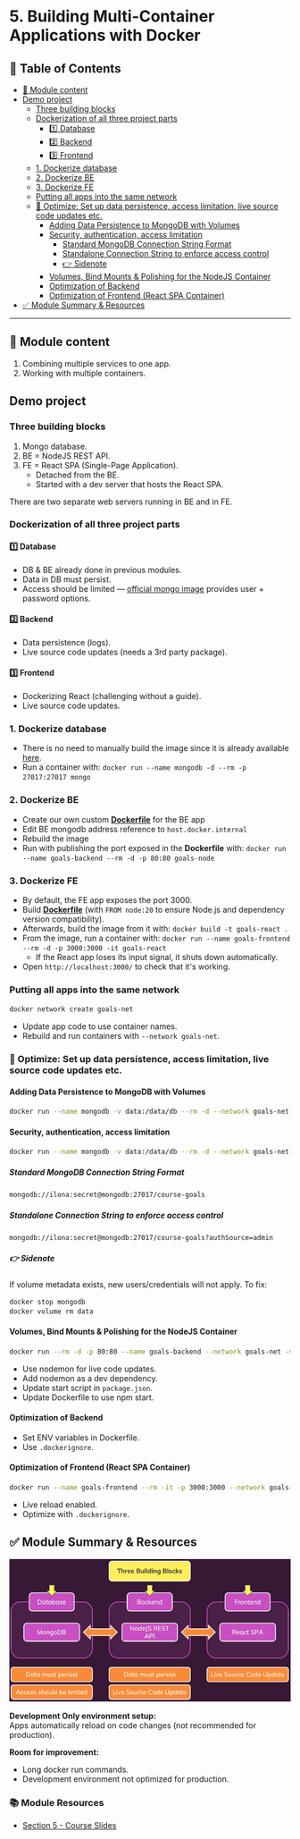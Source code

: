 # 5. Building Multi-Container Applications with Docker
## 📁 Table of Contents
- [🧾 Module content](#-module-content)
- [Demo project](#demo-project)
  - [Three building blocks](#three-building-blocks)
  - [Dockerization of all three project parts](#dockerization-of-all-three-project-parts)
    - [1️⃣ Database](#1️⃣-database)
    - [2️⃣ Backend](#2️⃣-backend)
    - [3️⃣ Frontend](#3️⃣-frontend)
  - [1. Dockerize database](#1-dockerize-database)
  - [2. Dockerize BE](#2-dockerize-be)
  - [3. Dockerize FE](#3-dockerize-fe)
  - [Putting all apps into the same network](#putting-all-apps-into-the-same-network)
  - [🚀 Optimize: Set up data persistence, access limitation, live source code updates etc.](#-optimize-set-up-data-persistence-access-limitation-live-source-code-updates-etc)
    - [Adding Data Persistence to MongoDB with Volumes](#adding-data-persistence-to-mongodb-with-volumes)
    - [Security, authentication, access limitation](#security-authentication-access-limitation)
      - [Standard MongoDB Connection String Format](#standard-mongodb-connection-string-format)
      - [Standalone Connection String to enforce access control](#standalone-connection-string-to-enforce-access-control)
      - [👉 Sidenote](#-sidenote)
    - [Volumes, Bind Mounts & Polishing for the NodeJS Container](#volumes-bind-mounts--polishing-for-the-nodejs-container)
    - [Optimization of Backend](#optimization-of-backend)
    - [Optimization of Frontend (React SPA Container)](#optimization-of-frontend-react-spa-container)
- [✅ Module Summary & Resources](#-module-summary--resources)

---

## 🧾 Module content
1. Combining multiple services to one app.
2. Working with multiple containers.

## Demo project
### Three building blocks
1. Mongo database.
2. BE = NodeJS REST API.
3. FE = React SPA (Single-Page Application).
    - Detached from the BE.
    - Started with a dev server that hosts the React SPA.

There are two separate web servers running in BE and in FE.

### Dockerization of all three project parts
#### 1️⃣ Database
- DB & BE already done in previous modules.
- Data in DB must persist.
- Access should be limited — [official mongo image](https://hub.docker.com/_/mongo/) provides user + password options.

#### 2️⃣ Backend
- Data persistence (logs).
- Live source code updates (needs a 3rd party package).

#### 3️⃣ Frontend
- Dockerizing React (challenging without a guide).
- Live source code updates.

### 1. Dockerize database
- There is no need to manually build the image since it is already available [here](https://hub.docker.com/_/mongo/).
- Run a container with: `docker run --name mongodb -d --rm -p 27017:27017 mongo`

### 2. Dockerize BE
- Create our own custom **[Dockerfile](/05-multi-container-apps/backend/Dockerfile)** for the BE app
- Edit BE mongodb address reference to `host.docker.internal`
- Rebuild the image
- Run with publishing the port exposed in the **Dockerfile** with: `docker run --name goals-backend --rm -d -p 80:80 goals-node`

### 3. Dockerize FE
- By default, the FE app exposes the port 3000.
- Build **[Dockerfile](/05-multi-container-apps/frontend/Dockerfile)** (with `FROM node:20` to ensure Node.js and dependency version compatibility).
- Afterwards, build the image from it with: `docker build -t goals-react .`
- From the image, run a container with: `docker run --name goals-frontend --rm -d -p 3000:3000 -it goals-react`
    - If the React app loses its input signal, it shuts down automatically.
- Open `http://localhost:3000/` to check that it's working.

### Putting all apps into the same network
```bash
docker network create goals-net
```
- Update app code to use container names.
- Rebuild and run containers with `--network goals-net`.

### 🚀 Optimize: Set up data persistence, access limitation, live source code updates etc.
#### Adding Data Persistence to MongoDB with Volumes
```bash
docker run --name mongodb -v data:/data/db --rm -d --network goals-net mongo
```

#### Security, authentication, access limitation
```bash
docker run --name mongodb -v data:/data/db --rm -d --network goals-net -e MONGO_INITDB_ROOT_USERNAME=ilona -e MONGO_INITDB_ROOT_PASSWORD=secret mongo
```

##### Standard MongoDB Connection String Format
```bash
mongodb://ilona:secret@mongodb:27017/course-goals
```

##### Standalone Connection String to enforce access control
```bash
mongodb://ilona:secret@mongodb:27017/course-goals?authSource=admin
```

##### 👉 Sidenote
If volume metadata exists, new users/credentials will not apply. To fix:
```bash
docker stop mongodb
docker volume rm data
```

#### Volumes, Bind Mounts & Polishing for the NodeJS Container
```bash
docker run --rm -d -p 80:80 --name goals-backend --network goals-net -v /root/docker-and-k8s/multi-container-apps/backend:/app -v logs:/app/logs -v /app/node_modules goals-node
```
- Use nodemon for live code updates.
- Add nodemon as a dev dependency.
- Update start script in `package.json`.
- Update Dockerfile to use npm start.

#### Optimization of Backend
- Set ENV variables in Dockerfile.
- Use `.dockerignore`.

#### Optimization of Frontend (React SPA Container)
```bash
docker run --name goals-frontend --rm -it -p 3000:3000 --network goals-net -v /root/docker-and-k8s/multi-container-apps/frontend/src:/app/src goals-react
```
- Live reload enabled.
- Optimize with `.dockerignore`.

## ✅ Module Summary & Resources
![Module Summary](/resources/images/20250430111319.png)

**Development Only environment setup:**  
Apps automatically reload on code changes (not recommended for production).

**Room for improvement:**  
- Long docker run commands.
- Development environment not optimized for production.

### 📚 Module Resources
- [Section 5 - Course Slides](https://ilxnah.github.io/docker-and-k8s/resources/slides-multi-container.pdf)